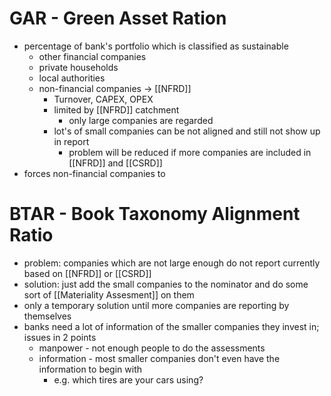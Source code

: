 
# GAR - Green Asset Ration
- percentage of bank's portfolio which is classified as sustainable
	- other financial companies
	- private households
	- local authorities
	- non-financial companies -> [[NFRD]]
		- Turnover, CAPEX, OPEX
		- limited by [[NFRD]] catchment
			- only large companies are regarded
		- lot's of small companies can be not aligned and still not show up in report
			- problem will be reduced if more companies are included in [[NFRD]] and [[CSRD]]
- forces non-financial companies to 

# BTAR - Book Taxonomy Alignment Ratio
- problem: companies which are not large enough do not report currently based on [[NFRD]] or [[CSRD]]
- solution: just add the small companies to the nominator and do some sort of [[Materiality Assesment]] on them
- only a temporary solution until more companies are reporting by themselves
- banks need a lot of information of the smaller companies they invest in; issues in 2 points
	- manpower - not enough people to do the assessments
	- information - most smaller companies don't even have the information to begin with
		- e.g. which tires are your cars using?